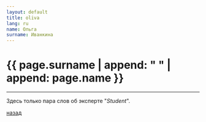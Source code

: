 ```yaml
---
layout: default
title: oliva
lang: ru
name: Ольга
surname: Иванкина
---
```


# [](#header-1) {{ page.surname | append: " " | append: page.name }}

_________

Здесь только пара слов об эксперте "*Student*". 

[назад](../experts/)
